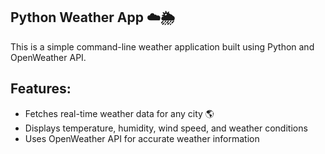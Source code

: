 ## Python Weather App ☁️🌦️

This is a simple command-line weather application built using Python and OpenWeather API.

## Features:
- Fetches real-time weather data for any city 🌎  
- Displays temperature, humidity, wind speed, and weather conditions  
- Uses OpenWeather API for accurate weather information  
